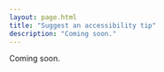 ```yaml
---
layout: page.html
title: "Suggest an accessibility tip"
description: "Coming soon."
---
```


Coming soon.
